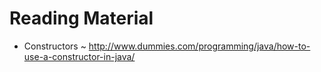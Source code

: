 # Reading Material

- Constructors ~ http://www.dummies.com/programming/java/how-to-use-a-constructor-in-java/

